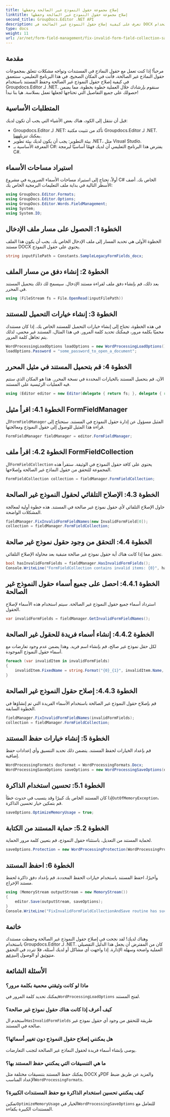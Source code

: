 ```yaml
---
title: إصلاح مجموعة حقول النموذج غير الصالحة وحفظها
linktitle: إصلاح مجموعة حقول النموذج غير الصالحة وحفظها
second_title: GroupDocs.Editor .NET API
description: تعرف على كيفية إصلاح حقول النموذج غير الصالحة في DOCX باستخدام Groupdocs.Editor لـ .NET. اتبع هذا الدليل للتأكد من أن مستنداتك خالية من الأخطاء وحفظها بشكل آمن.
type: docs
weight: 11
url: /ar/net/form-field-management/fix-invalid-form-field-collection-save/
---
```

## مقدمة
مرحباً! إذا كنت تعمل مع حقول النماذج في المستندات وتواجه مشكلات تتعلق بمجموعات حقول النماذج غير الصالحة، فأنت في المكان الصحيح. في هذا البرنامج التعليمي، سنتعمق في كيفية إصلاح حقول النموذج غير الصالحة وحفظ المستند باستخدام Groupdocs.Editor لـ .NET. سنقوم بإرشادك خلال العملية خطوة بخطوة، مما يضمن حصولك على جميع التفاصيل التي تحتاجها لجعلها تعمل بسلاسة. هيا بنا نبدأ!
## المتطلبات الأساسية
قبل أن ننتقل إلى الكود، هناك بعض الأشياء التي يجب أن تكون لديك:
-  Groupdocs.Editor لـ .NET: تأكد من تثبيت مكتبة Groupdocs.Editor لـ .NET. يمكنك تنزيله[هنا](https://releases.groupdocs.com/editor/net/).
- بيئة التطوير: يجب أن يكون لديك بيئة تطوير .NET، مثل Visual Studio.
- المعرفة الأساسية بـ C#: يفترض هذا البرنامج التعليمي أن لديك فهمًا أساسيًا لبرمجة C#.
## استيراد مساحات الأسماء
أولاً، تحتاج إلى استيراد مساحات الأسماء الضرورية في مشروع C# الخاص بك. أضف الأسطر التالية في بداية ملف التعليمات البرمجية الخاص بك:
```csharp
using GroupDocs.Editor.Formats;
using GroupDocs.Editor.Options;
using GroupDocs.Editor.Words.FieldManagement;
using System;
using System.IO;
```
## الخطوة 1: الحصول على مسار ملف الإدخال
الخطوة الأولى هي تحديد المسار إلى ملف الإدخال الخاص بك. يجب أن يكون هذا الملف مستند DOCX يحتوي على حقول النموذج.
```csharp
string inputFilePath = Constants.SampleLegacyFormFields_docx;
```
## الخطوة 2: إنشاء دفق من مسار الملف
بعد ذلك، قم بإنشاء دفق ملف لقراءة مستند الإدخال. سيسمح لك ذلك بتحميل المستند في المحرر.
```csharp
using (FileStream fs = File.OpenRead(inputFilePath))
```
## الخطوة 3: إنشاء خيارات التحميل للمستند
في هذه الخطوة، تحتاج إلى إنشاء خيارات التحميل للمستند الخاص بك. إذا كان مستندك محميًا بكلمة مرور، فيمكنك تحديد كلمة المرور. في هذا المثال، المستند غير محمي، لذلك يتم تجاهل كلمة المرور.
```csharp
WordProcessingLoadOptions loadOptions = new WordProcessingLoadOptions();
loadOptions.Password = "some_password_to_open_a_document";
```
## الخطوة 4: قم بتحميل المستند في مثيل المحرر
الآن، قم بتحميل المستند بالخيارات المحددة في نسخة المحرر. هذا هو المكان الذي ستتم فيه العمليات الرئيسية على المستند.
```csharp
using (Editor editor = new Editor(delegate { return fs; }, delegate { return loadOptions; }))
```
## الخطوة 4.1: اقرأ مثيل FormFieldManager
 ال`FormFieldManager` المثيل مسؤول عن إدارة حقول النموذج في المستند. ستحتاج إلى قراءة هذا المثيل للوصول إلى حقول النموذج ومعالجتها.
```csharp
FormFieldManager fieldManager = editor.FormFieldManager;
```
## الخطوة 4.2: اقرأ ملف FormFieldCollection
 ال`FormFieldCollection` يحتوي على كافة حقول النموذج في الوثيقة. ستقرأ هذه المجموعة للتحقق من حقول النماذج غير الصالحة وإصلاحها.
```csharp
FormFieldCollection collection = fieldManager.FormFieldCollection;
```
## الخطوة 4.3: الإصلاح التلقائي لحقول النموذج غير الصالحة
حاول الإصلاح التلقائي لأي حقول نموذج غير صالحة في المستند. هذه خطوة أولية لمعالجة المشكلات الواضحة.
```csharp
fieldManager.FixInvalidFormFieldNames(new InvalidFormField[0]);
collection = fieldManager.FormFieldCollection;
```
## الخطوة 4.4: التحقق من وجود حقول نموذج غير صالحة
تحقق مما إذا كانت هناك أية حقول نموذج غير صالحة متبقية بعد محاولة الإصلاح التلقائي.
```csharp
bool hasInvalidFormFields = fieldManager.HasInvalidFormFields();
Console.WriteLine("FormFieldCollection contains invalid items: {0}", hasInvalidFormFields);
```
## الخطوة 4.4.1: احصل على جميع أسماء حقول النموذج غير الصالحة
استرداد أسماء جميع حقول النموذج غير الصالحة. سيتم استخدام هذه الأسماء لإصلاح الحقول.
```csharp
var invalidFormFields = fieldManager.GetInvalidFormFieldNames();
```
## الخطوة 4.4.2: إنشاء أسماء فريدة للحقول غير الصالحة
لكل حقل نموذج غير صالح، قم بإنشاء اسم فريد. وهذا يضمن عدم وجود تعارضات مع أسماء حقول النموذج الموجودة.
```csharp
foreach (var invalidItem in invalidFormFields)
{
    invalidItem.FixedName = string.Format("{0}_{1}", invalidItem.Name, Guid.NewGuid());
}
```
## الخطوة 4.4.3: إصلاح حقول النموذج غير الصالحة
قم بإصلاح حقول النموذج غير الصالحة باستخدام الأسماء الفريدة التي تم إنشاؤها في الخطوة السابقة.
```csharp
fieldManager.FixInvalidFormFieldNames(invalidFormFields);
collection = fieldManager.FormFieldCollection;
```
## الخطوة 5: إنشاء خيارات حفظ المستند
قم بإعداد الخيارات لحفظ المستند. يتضمن ذلك تحديد التنسيق وأي إعدادات حفظ إضافية.
```csharp
WordProcessingFormats docFormat = WordProcessingFormats.Docx;
WordProcessingSaveOptions saveOptions = new WordProcessingSaveOptions(docFormat);
```
## الخطوة 5.1: تحسين استخدام الذاكرة
 إذا كان المستند الخاص بك كبيرًا وقد يتسبب في حدوث خطأ`OutOfMemoryException`، قم بتمكين خيار تحسين الذاكرة.
```csharp
saveOptions.OptimizeMemoryUsage = true;
```
## الخطوة 5.2: حماية المستند من الكتابة
لحماية المستند من التعديل، باستثناء حقول النموذج، قم بتعيين كلمة مرور الحماية.
```csharp
saveOptions.Protection = new WordProcessingProtection(WordProcessingProtectionType.AllowOnlyFormFields, "write_password");
```
## الخطوة 6: احفظ المستند
وأخيرًا، احفظ المستند باستخدام خيارات الحفظ المحددة. قم بإعداد دفق ذاكرة لحفظ مستند الإخراج.
```csharp
using (MemoryStream outputStream = new MemoryStream())
{
    editor.Save(outputStream, saveOptions);
}
Console.WriteLine("FixInvalidFormFieldCollectionAndSave routine has successfully finished");
```
## خاتمة
 وهناك لديك! لقد نجحت في إصلاح حقول النموذج غير الصالحة وحفظت مستندك باستخدام Groupdocs.Editor لـ .NET. كان من المفترض أن يجعل هذا الدليل التفصيلي العملية واضحة وسهلة الإدارة. إذا واجهت أي مشاكل أو لديك أسئلة، فلا تتردد في التحقق من[توثيق](https://reference.groupdocs.com/editor/net/) أو الوصول إلى[يدعم](https://forum.groupdocs.com/c/editor/20).
## الأسئلة الشائعة
### ماذا لو كانت وثيقتي محمية بكلمة مرور؟
 يمكنك تحديد كلمة المرور في`WordProcessingLoadOptions` لفتح المستند.
### كيف أعرف إذا كانت هناك حقول نموذج غير صالحة؟
 استخدم ال`HasInvalidFormFields` طريقة للتحقق من وجود أي حقول نموذج غير صالحة في المستند.
### هل يمكنني إصلاح حقول النموذج دون تغيير أسمائها؟
يوصى بإنشاء أسماء فريدة لحقول النماذج غير الصالحة لتجنب التعارضات.
### ما هي التنسيقات التي يمكنني حفظ المستند بها؟
 يمكنك حفظ المستند بتنسيقات مختلفة مثل DOCX وPDF والمزيد عن طريق ضبط الإعداد المناسب`WordProcessingFormats`.
### كيف يمكنني تحسين استخدام الذاكرة مع حفظ المستندات الكبيرة؟
 تمكين`OptimizeMemoryUsage` الخيار في`WordProcessingSaveOptions` للتعامل مع المستندات الكبيرة بكفاءة.